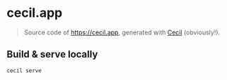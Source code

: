 # cecil.app

> Source code of https://cecil.app, generated with [Cecil](https://github.com/Cecilapp/Cecil) (obviously!).

## Build & serve locally

```bash
cecil serve
```
